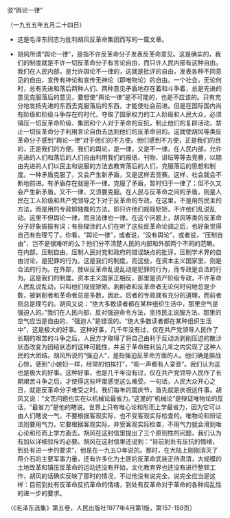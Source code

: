 驳“舆论一律”

（一九五五年五月二十四日）

* 这是毛泽东同志为批判胡风反革命集团而写的一篇文章。



- 胡风所谓“舆论一律”，是指不许反革命分子发表反革命意见。这是确实的，我们的制度就是不许一切反革命分子有言论自由，而只许人民内部有这种自由。我们在人民内部，是允许舆论不一律的，这就是批评的自由，发表各种不同意见的自由，宣传有神论和宣传无神论（即唯物论）的自由。一个社会，无论何时，总有先进和落后两种人们、两种意见矛盾地存在着和斗争着，总是先进的意见克服落后的意见，要想使“舆论一律”是不可能的，也是不应该的。只有充分地发扬先进的东西去克服落后的东西，才能使社会前进。但是在国际国内尚有阶级和阶级斗争存在的时代，夺取了国家权力的工人阶级和人民大众，必须镇压一切反革命阶级、集团和个人对于革命的反抗，制止他们的复辟活动，禁止一切反革命分子利用言论自由去达到他们的反革命目的。这就使胡风等类反革命分子感到“舆论一律”对于他们的不方便。他们感到不方便，正是我们的目的，正是我们的方便。我们的舆论，是一律，又是不一律。在人民内部，允许先进的人们和落后的人们自由利用我们的报纸、刊物、讲坛等等去竞赛，以期由先进的人们以民主和说服的方法去教育落后的人们，克服落后的思想和制度。一种矛盾克服了，又会产生新矛盾，又是这样去竞赛。这样，社会就会不断地前进。有矛盾存在就是不一律。克服了矛盾，暂时归于一律了；但不久又会产生新矛盾，又不一律，又须要克服。在人民与反革命之间的矛盾，则是人民在工人阶级和共产党领导之下对于反革命的专政。在这里，不是用的民主的方法，而是用的专政即独裁的方法，即只许他们规规矩矩，不许他们乱说乱动。这里不但舆论一律，而且法律也一律。在这个问题上，胡风等类的反革命分子好象振振有词；有些糊涂的人们在听了这些反革命论调之后，也好象觉得自己有些理亏了。你看，“舆论一律”，或者说，“没有舆论”，或者说，“压制自由”，岂不是很难听的么？他们分不清楚人民的内部和外部两个不同的范畴。在内部，压制自由，压制人民对党和政府的错误缺点的批评，压制学术界的自由讨论，是犯罪的行为。这是我们的制度。而这些，在资本主义国家里，则是合法的行为。在外部，放纵反革命乱说乱动是犯罪的行为，而专政是合法的行为。这是我们的制度。资本主义国家正相反，那里是资产阶级专政，不许革命人民乱说乱动，只叫他们规规矩矩。剥削者和反革命者无论何时何地总是少数，被剥削者和革命者总是多数，因此，后者的专政就有充分的道理，而前者则总是理亏的。胡风又说：“绝大多数读者都在某种组织生活中，那里空气是强迫人的。”我们在人民内部，反对强迫命令方法，坚持民主说服方法，那里的空气应当是自由的，“强迫人”是错误的。“绝大多数读者都在某种组织生活中”，这是极大的好事。这种好事，几千年没有过，仅在共产党领导人民作了长期的艰苦的斗争之后，人民方才取得了将自己由利于反动派剥削压迫的散沙状态改变为团结状态的这种可能性，并且于革命胜利后几年之内实现了这种人民的大团结。胡风所说的“强迫人”，是指强迫反革命方面的人。他们确是胆战心惊，感到“小媳妇一样，经常的怕挨打”，“咳一声都有人录音”。我们认为这也是极大的好事。这种好事，也是几千年没有过，仅在共产党领导人民作了长期艰苦斗争之后，才使得这些坏蛋感觉这么难受。一句话，人民大众开心之日，就是反革命分子难受之时。我们每年的国庆节，首先就是庆祝这件事。胡风又说：“文艺问题也实在以机械论最省力。”这里的“机械论”是辩证唯物论的反话，“最省力”是他的瞎说。世界上只有唯心论和形而上学最省力，因为它可以由人们瞎说一气，不要根据客观实际，也不受客观实际检查的。唯物论和辩证法则要用气力，它要根据客观实际，并受客观实际检查，不用气力就会滑到唯心论和形而上学方面去。胡风在这封信里提出了三个原则性的问题，我们认为有加以详细驳斥的必要。胡风在这封信里还说到：“目前到处有反抗的情绪，到处有进一步的要求”，他是在一九五○年说的。那时，在大陆上刚刚消灭了蒋介石的主要军事力量，还有许多化为土匪的反革命武装正待肃清，大规模的土地改革和镇压反革命的运动还没有开始，文化教育界也还没有进行整顿工作，胡风的话确实反映了那时的情况，不过他没有说完全。说完全应当是这样：目前到处有反革命反抗革命的情绪，到处有反革命对于革命的各种捣乱性的进一步的要求。


（《毛泽东选集》第五卷，人民出版社1977年4月第1版，第157-159页）


